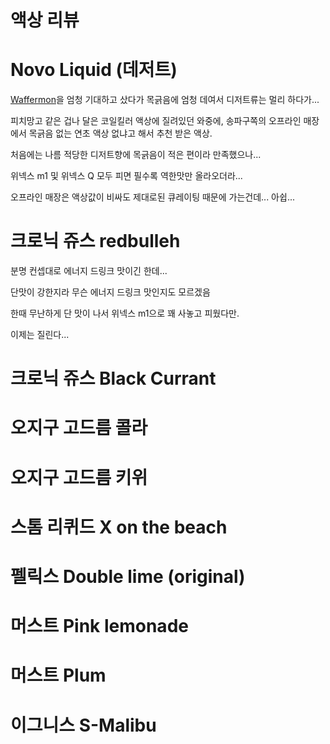 # 액상 리뷰

# Novo Liquid (데저트)

[Waffermon](https://www.pgliquid.com/liquid/2324)을 엄청 기대하고 샀다가 목긁음에 엄청 데여서 디저트류는 멀리 하다가...

피치망고 같은 겁나 달은 코일킬러 액상에 질려있던 와중에, 송파구쪽의 오프라인 매장에서 목긁음 없는 연초 액상 없냐고 해서 추천 받은 액상.

처음에는 나름 적당한 디저트향에 목긁음이 적은 편이라 만족했으나...

위넥스 m1 및 위넥스 Q 모두 피면 필수록 역한맛만 올라오더라...

오프라인 매장은 액상값이 비싸도 제대로된 큐레이팅 때문에 가는건데... 아쉽...

# 크로닉 쥬스 redbulleh

분명 컨셉대로 에너지 드링크 맛이긴 한데...

단맛이 강한지라 무슨 에너지 드링크 맛인지도 모르겠음

한때 무난하게 단 맛이 나서 위넥스 m1으로 꽤 사놓고 피웠다만.

이제는 질린다...

# 크로닉 쥬스 Black Currant

# 오지구 고드름 콜라

# 오지구 고드름 키위

# 스톰 리퀴드 X on the beach

# 펠릭스 Double lime (original)

# 머스트 Pink lemonade

# 머스트 Plum

# 이그니스 S-Malibu

